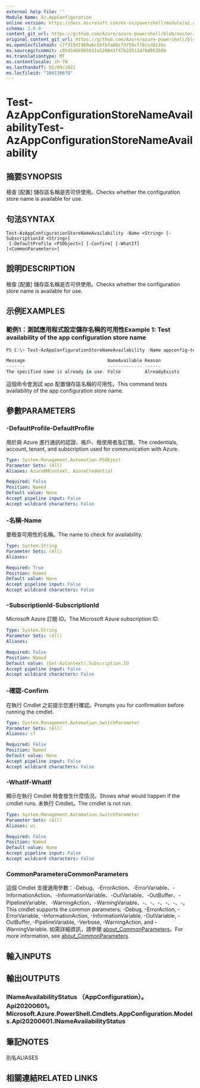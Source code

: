 ```yaml
---
external help file: ''
Module Name: Az.AppConfiguration
online version: https://docs.microsoft.com/en-us/powershell/module/az.appconfiguration/test-azappconfigurationstorenameavailability
schema: 2.0.0
content_git_url: https://github.com/Azure/azure-powershell/blob/master/src/AppConfiguration/help/Test-AzAppConfigurationStoreNameAvailability.md
original_content_git_url: https://github.com/Azure/azure-powershell/blob/master/src/AppConfiguration/help/Test-AzAppConfigurationStoreNameAvailability.md
ms.openlocfilehash: c7f315d1989a6cbbfbfa08cf3f59cff8ccd811bc
ms.sourcegitcommit: c05d3d669b5631e526841f47b22513d78495350b
ms.translationtype: MT
ms.contentlocale: zh-TW
ms.lasthandoff: 02/09/2021
ms.locfileid: "100136679"
---
```

# <span data-ttu-id="582a8-101">Test-AzAppConfigurationStoreNameAvailability</span><span class="sxs-lookup"><span data-stu-id="582a8-101">Test-AzAppConfigurationStoreNameAvailability</span></span>

## <span data-ttu-id="582a8-102">摘要</span><span class="sxs-lookup"><span data-stu-id="582a8-102">SYNOPSIS</span></span>
<span data-ttu-id="582a8-103">檢查 [配置] 儲存區名稱是否可供使用。</span><span class="sxs-lookup"><span data-stu-id="582a8-103">Checks whether the configuration store name is available for use.</span></span>

## <span data-ttu-id="582a8-104">句法</span><span class="sxs-lookup"><span data-stu-id="582a8-104">SYNTAX</span></span>

```
Test-AzAppConfigurationStoreNameAvailability -Name <String> [-SubscriptionId <String>]
 [-DefaultProfile <PSObject>] [-Confirm] [-WhatIf] [<CommonParameters>]
```

## <span data-ttu-id="582a8-105">說明</span><span class="sxs-lookup"><span data-stu-id="582a8-105">DESCRIPTION</span></span>
<span data-ttu-id="582a8-106">檢查 [配置] 儲存區名稱是否可供使用。</span><span class="sxs-lookup"><span data-stu-id="582a8-106">Checks whether the configuration store name is available for use.</span></span>

## <span data-ttu-id="582a8-107">示例</span><span class="sxs-lookup"><span data-stu-id="582a8-107">EXAMPLES</span></span>

### <span data-ttu-id="582a8-108">範例1：測試應用程式設定儲存名稱的可用性</span><span class="sxs-lookup"><span data-stu-id="582a8-108">Example 1: Test availability of the app configuration store name</span></span>

```powershell
PS C:\> Test-AzAppConfigurationStoreNameAvailability -Name appconfig-test01

Message                               NameAvailable Reason
-------                               ------------- ------
The specified name is already in use. False         AlreadyExists
```

<span data-ttu-id="582a8-109">這個命令會測試 app 配置儲存區名稱的可用性。</span><span class="sxs-lookup"><span data-stu-id="582a8-109">This command tests availability of the app configuration store name.</span></span>

## <span data-ttu-id="582a8-110">參數</span><span class="sxs-lookup"><span data-stu-id="582a8-110">PARAMETERS</span></span>

### <span data-ttu-id="582a8-111">-DefaultProfile</span><span class="sxs-lookup"><span data-stu-id="582a8-111">-DefaultProfile</span></span>
<span data-ttu-id="582a8-112">用於與 Azure 進行通訊的認證、帳戶、租使用者及訂閱。</span><span class="sxs-lookup"><span data-stu-id="582a8-112">The credentials, account, tenant, and subscription used for communication with Azure.</span></span>

```yaml
Type: System.Management.Automation.PSObject
Parameter Sets: (All)
Aliases: AzureRMContext, AzureCredential

Required: False
Position: Named
Default value: None
Accept pipeline input: False
Accept wildcard characters: False
```

### <span data-ttu-id="582a8-113">-名稱</span><span class="sxs-lookup"><span data-stu-id="582a8-113">-Name</span></span>
<span data-ttu-id="582a8-114">要檢查可用性的名稱。</span><span class="sxs-lookup"><span data-stu-id="582a8-114">The name to check for availability.</span></span>

```yaml
Type: System.String
Parameter Sets: (All)
Aliases:

Required: True
Position: Named
Default value: None
Accept pipeline input: False
Accept wildcard characters: False
```

### <span data-ttu-id="582a8-115">-SubscriptionId</span><span class="sxs-lookup"><span data-stu-id="582a8-115">-SubscriptionId</span></span>
<span data-ttu-id="582a8-116">Microsoft Azure 訂閱 ID。</span><span class="sxs-lookup"><span data-stu-id="582a8-116">The Microsoft Azure subscription ID.</span></span>

```yaml
Type: System.String
Parameter Sets: (All)
Aliases:

Required: False
Position: Named
Default value: (Get-AzContext).Subscription.Id
Accept pipeline input: False
Accept wildcard characters: False
```

### <span data-ttu-id="582a8-117">-確認</span><span class="sxs-lookup"><span data-stu-id="582a8-117">-Confirm</span></span>
<span data-ttu-id="582a8-118">在執行 Cmdlet 之前提示您進行確認。</span><span class="sxs-lookup"><span data-stu-id="582a8-118">Prompts you for confirmation before running the cmdlet.</span></span>

```yaml
Type: System.Management.Automation.SwitchParameter
Parameter Sets: (All)
Aliases: cf

Required: False
Position: Named
Default value: None
Accept pipeline input: False
Accept wildcard characters: False
```

### <span data-ttu-id="582a8-119">-WhatIf</span><span class="sxs-lookup"><span data-stu-id="582a8-119">-WhatIf</span></span>
<span data-ttu-id="582a8-120">顯示在執行 Cmdlet 時會發生什麼情況。</span><span class="sxs-lookup"><span data-stu-id="582a8-120">Shows what would happen if the cmdlet runs.</span></span>
<span data-ttu-id="582a8-121">未執行 Cmdlet。</span><span class="sxs-lookup"><span data-stu-id="582a8-121">The cmdlet is not run.</span></span>

```yaml
Type: System.Management.Automation.SwitchParameter
Parameter Sets: (All)
Aliases: wi

Required: False
Position: Named
Default value: None
Accept pipeline input: False
Accept wildcard characters: False
```

### <span data-ttu-id="582a8-122">CommonParameters</span><span class="sxs-lookup"><span data-stu-id="582a8-122">CommonParameters</span></span>
<span data-ttu-id="582a8-123">這個 Cmdlet 支援通用參數：-Debug、-ErrorAction、-ErrorVariable、-InformationAction、-InformationVariable、-OutVariable、-OutBuffer、-PipelineVariable、-WarningAction、-WarningVariable、-、-、-、-、-、-。</span><span class="sxs-lookup"><span data-stu-id="582a8-123">This cmdlet supports the common parameters: -Debug, -ErrorAction, -ErrorVariable, -InformationAction, -InformationVariable, -OutVariable, -OutBuffer, -PipelineVariable, -Verbose, -WarningAction, and -WarningVariable.</span></span> <span data-ttu-id="582a8-124">如需詳細資訊，請參閱 [about_CommonParameters](http://go.microsoft.com/fwlink/?LinkID=113216)。</span><span class="sxs-lookup"><span data-stu-id="582a8-124">For more information, see [about_CommonParameters](http://go.microsoft.com/fwlink/?LinkID=113216).</span></span>

## <span data-ttu-id="582a8-125">輸入</span><span class="sxs-lookup"><span data-stu-id="582a8-125">INPUTS</span></span>

## <span data-ttu-id="582a8-126">輸出</span><span class="sxs-lookup"><span data-stu-id="582a8-126">OUTPUTS</span></span>

### <span data-ttu-id="582a8-127">INameAvailabilityStatus （AppConfiguration）。 Api20200601。</span><span class="sxs-lookup"><span data-stu-id="582a8-127">Microsoft.Azure.PowerShell.Cmdlets.AppConfiguration.Models.Api20200601.INameAvailabilityStatus</span></span>

## <span data-ttu-id="582a8-128">筆記</span><span class="sxs-lookup"><span data-stu-id="582a8-128">NOTES</span></span>

<span data-ttu-id="582a8-129">別名</span><span class="sxs-lookup"><span data-stu-id="582a8-129">ALIASES</span></span>

## <span data-ttu-id="582a8-130">相關連結</span><span class="sxs-lookup"><span data-stu-id="582a8-130">RELATED LINKS</span></span>


